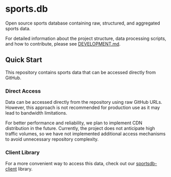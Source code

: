 # sports.db

Open source sports database containing raw, structured, and aggregated sports data.

For detailed information about the project structure, data processing scripts, and how to contribute, please see [DEVELOPMENT.md](DEVELOPMENT.md).

## Quick Start

This repository contains sports data that can be accessed directly from GitHub.

### Direct Access

Data can be accessed directly from the repository using raw GitHub URLs. However, this approach is not recommended for production use as it may lead to bandwidth limitations. 

For better performance and reliability, we plan to implement CDN distribution in the future. Currently, the project does not anticipate high traffic volumes, so we have not implemented additional access mechanisms to avoid unnecessary repository complexity.

### Client Library

For a more convenient way to access this data, check out our [sportsdb-client](https://github.com/Kingson4Wu/sportsdb-client) library.